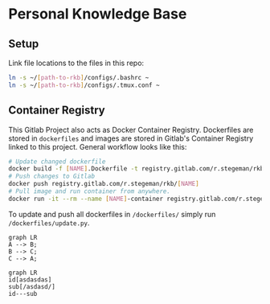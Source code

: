 # Personal Knowledge Base

## Setup
Link file locations to the files in this repo:
```bash
ln -s ~/[path-to-rkb]/configs/.bashrc ~
ln -s ~/[path-to-rkb]/configs/.tmux.conf ~
```

## Container Registry
This Gitlab Project also acts as Docker Container Registry.
Dockerfiles are stored in `dockerfiles` and images are stored in Gitlab's Container Registry linked to this project.
General workflow looks like this:
```bash
# Update changed dockerfile
docker build -f [NAME].Dockerfile -t registry.gitlab.com/r.stegeman/rkb/[NAME] .
# Push changes to Gitlab
docker push registry.gitlab.com/r.stegeman/rkb/[NAME]
# Pull image and run container from anywhere.
docker run -it --rm --name [NAME]-container registry.gitlab.com/r.stegeman/rkb/[NAME]
```
To update and push all dockerfiles in `/dockerfiles/` simply run `/dockerfiles/update.py`.

```mermaid
graph LR
A --> B;
B --> C;
C --> A;
```
```mermaid
graph LR
id[asdasdas]
sub[/asdasd/]
id---sub

```